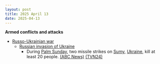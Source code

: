 ```yaml
---
layout: post
title: 2025 April 13
date: 2025-04-13
---
```



**Armed conflicts and attacks**

* [Russo-Ukrainian war](https://en.wikipedia.org/wiki/Russo-Ukrainian_War "Russo-Ukrainian War")
  + [Russian invasion of Ukraine](https://en.wikipedia.org/wiki/Russian_invasion_of_Ukraine "Russian invasion of Ukraine")
    - During [Palm Sunday](https://en.wikipedia.org/wiki/Palm_Sunday "Palm Sunday"), two missile strikes on [Sumy](https://en.wikipedia.org/wiki/Sumy "Sumy"), [Ukraine](https://en.wikipedia.org/wiki/Ukraine "Ukraine"), kill at least 20 people. [(ABC News)](https://abcnews.go.com/International/russian-missile-strike-ukraines-sumy-kills-mayor/story?id=120759230) [(TVN24)](https://tvn24.pl/swiat/ukraina-atak-rakietowy-na-centrum-sum-zginelo-wiele-osob-st8408472)

